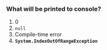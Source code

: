 ### What will be printed to console?

1. 0
1. `null`
1. Compile-time error
1. **`System.IndexOutOfRangeException`**
